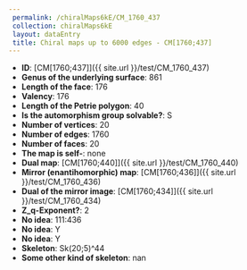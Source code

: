 ```yaml
--- 
 permalink: /chiralMaps6kE/CM_1760_437 
 collection: chiralMaps6kE
 layout: dataEntry
 title: Chiral maps up to 6000 edges - CM[1760;437]
---
```


- **ID**: [CM[1760;437]]({{ site.url }}/test/CM_1760_437)
- **Genus of the underlying surface**: 861
- **Length of the face**: 176
- **Valency**: 176
- **Length of the Petrie polygon**: 40
- **Is the automorphism group solvable?**: S
- **Number of vertices**: 20
- **Number of edges**: 1760
- **Number of faces**: 20
- **The map is self-**: none
- **Dual map**: [CM[1760;440]]({{ site.url }}/test/CM_1760_440)
- **Mirror (enantihomorphic) map**: [CM[1760;436]]({{ site.url }}/test/CM_1760_436)
- **Dual of the mirror image**: [CM[1760;434]]({{ site.url }}/test/CM_1760_434)
- **Z_q-Exponent?**: 2
- **No idea**:  111:436
- **No idea**: Y
- **No idea**: Y
- **Skeleton**: Sk(20;5)^44
- **Some other kind of skeleton**: nan
